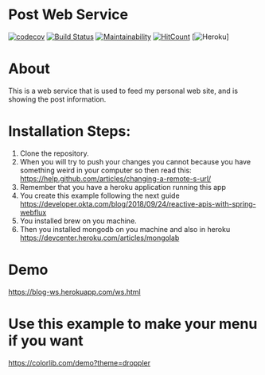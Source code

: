 # Post Web Service

[![codecov](https://codecov.io/gh/JJaraM/blog-microservice-post/branch/master/graph/badge.svg)](https://codecov.io/gh/JJaraM/blog-microservice-post)
[![Build Status](https://travis-ci.org/JJaraM/blog-microservice-post.svg?branch=master)](https://travis-ci.org/JJaraM/blog-microservice-post)
[![Maintainability](https://api.codeclimate.com/v1/badges/831a3fc398e9b20dd58c/maintainability)](https://codeclimate.com/github/JJaraM/blog-microservice-post/maintainability)
[![HitCount](http://hits.dwyl.com/JJaraM/blog-microservice-post.svg)](http://hits.dwyl.com/JJaraM/blog-microservice-post)
[![Heroku](https://heroku-badge.herokuapp.com/?app=blog-microservice-post&style=flat)]

# About 

This is a web service that is used to feed my personal web site, and is showing the post information.

# Installation Steps:

1. Clone the repository.
2. When you will try to push your changes you cannot because you have something weird in your computer so then read this: https://help.github.com/articles/changing-a-remote-s-url/
3. Remember that you have a heroku application running this app 
4. You create this example following the next guide https://developer.okta.com/blog/2018/09/24/reactive-apis-with-spring-webflux
5. You installed brew on you machine.
6. Then you installed mongodb on you machine and also in heroku https://devcenter.heroku.com/articles/mongolab

# Demo
https://blog-ws.herokuapp.com/ws.html

# Use this example to make your menu if you want 
https://colorlib.com/demo?theme=droppler
